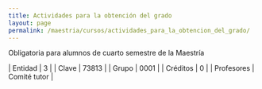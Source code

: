 ```yaml
---
title: Actividades para la obtención del grado
layout: page
permalink: /maestria/cursos/actividades_para_la_obtencion_del_grado/
---
```




Obligatoria para alumnos de cuarto semestre de la Maestría

| Entidad | 3 |
| Clave | 73813 |
| Grupo | 0001 |
| Créditos | 0 |
| Profesores | Comité tutor |


